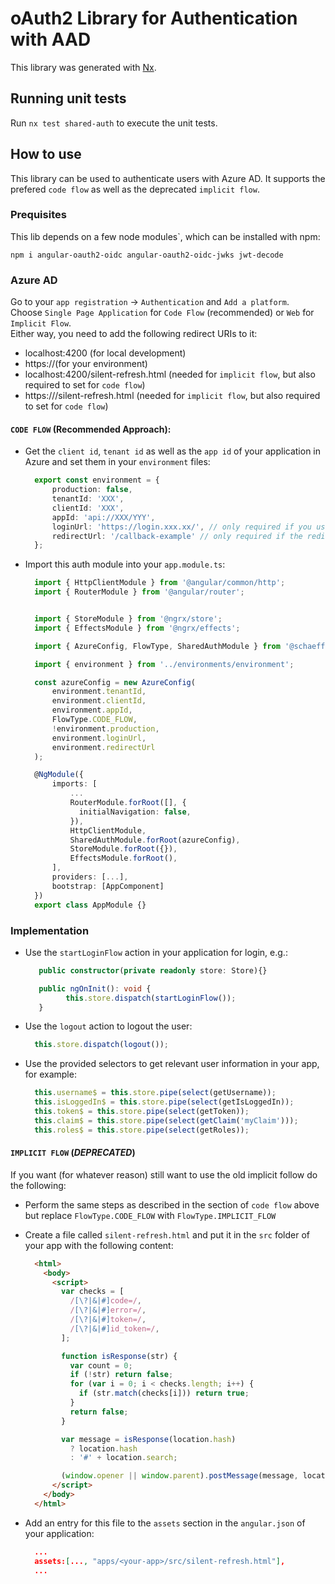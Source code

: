 # oAuth2 Library for Authentication with AAD

This library was generated with [Nx](https://nx.dev).

## Running unit tests

Run `nx test shared-auth` to execute the unit tests.

## How to use

This library can be used to authenticate users with Azure AD. It supports the prefered `code flow` as well as the deprecated `implicit flow`.


### Prequisites

This lib depends on a few node modules`, which can be installed with npm:

`npm i angular-oauth2-oidc angular-oauth2-oidc-jwks jwt-decode`

### Azure AD

Go to your `app registration` -> `Authentication` and `Add a platform`.  
Choose `Single Page Application` for `Code Flow` (recommended) or `Web` for `Implicit Flow`.  
Either way, you need to add the following redirect URIs to it:  
- localhost:4200 (for local development)
- https://<your-domain>(for your environment)
- localhost:4200/silent-refresh.html (needed for `implicit flow`, but also required to set for `code flow`)
- https://<your-domain>/silent-refresh.html (needed for `implicit flow`, but also required to set for `code flow`)

#### `CODE FLOW` (Recommended Approach):

- Get the `client id`, `tenant id` as well as the `app id` of your application in Azure and set them in your `environment` files:
  ```typescript
    export const environment = {
        production: false,
        tenantId: 'XXX',
        clientId: 'XXX',
        appId: 'api://XXX/YYY',
        loginUrl: 'https://login.xxx.xx/', // only required if you use another azure tenant
        redirectUrl: '/callback-example' // only required if the redirect url should not be root
    };

  ```
- Import this auth module into your `app.module.ts`:   
  ```typescript
    import { HttpClientModule } from '@angular/common/http';
    import { RouterModule } from '@angular/router';


    import { StoreModule } from '@ngrx/store';
    import { EffectsModule } from '@ngrx/effects';

    import { AzureConfig, FlowType, SharedAuthModule } from '@schaeffler/auth';

    import { environment } from '../environments/environment';

    const azureConfig = new AzureConfig(
        environment.tenantId,
        environment.clientId,
        environment.appId,
        FlowType.CODE_FLOW,
        !environment.production,
        environment.loginUrl,
        environment.redirectUrl
    );

    @NgModule({
        imports: [
            ...
            RouterModule.forRoot([], {
              initialNavigation: false,
            }),
            HttpClientModule,
            SharedAuthModule.forRoot(azureConfig),
            StoreModule.forRoot({}),
            EffectsModule.forRoot(),
        ],
        providers: [...],
        bootstrap: [AppComponent]
    })
    export class AppModule {}
  ```

### Implementation

* Use the `startLoginFlow` action in your application for login, e.g.:
   ```typescript
      public constructor(private readonly store: Store){}

      public ngOnInit(): void {
            this.store.dispatch(startLoginFlow());
      }
   ```
* Use the `logout` action to logout the user:
    ```typescript
      this.store.dispatch(logout());
    ```
* Use the provided selectors to get relevant user information in your app, for example:
    ```typescript
      this.username$ = this.store.pipe(select(getUsername));
      this.isLoggedIn$ = this.store.pipe(select(getIsLoggedIn));
      this.token$ = this.store.pipe(select(getToken));
      this.claim$ = this.store.pipe(select(getClaim('myClaim')));
      this.roles$ = this.store.pipe(select(getRoles));
    ```

#### `IMPLICIT FLOW` (*DEPRECATED*)

If you want (for whatever reason) still want to use the old implicit follow do the following:  

- Perform the same steps as described in the section of `code flow` above but replace `FlowType.CODE_FLOW` with `FlowType.IMPLICIT_FLOW`

- Create a file called `silent-refresh.html` and put it in the `src` folder of your app with the following content:
  ```html
    <html>
      <body>
        <script>
          var checks = [
            /[\?|&|#]code=/,
            /[\?|&|#]error=/,
            /[\?|&|#]token=/,
            /[\?|&|#]id_token=/,
          ];

          function isResponse(str) {
            var count = 0;
            if (!str) return false;
            for (var i = 0; i < checks.length; i++) {
              if (str.match(checks[i])) return true;
            }
            return false;
          }

          var message = isResponse(location.hash)
            ? location.hash
            : '#' + location.search;

          (window.opener || window.parent).postMessage(message, location.origin);
        </script>
      </body>
    </html>
  ```
- Add an entry for this file to the `assets` section in the `angular.json` of your application:
  ```json
    ...
    assets:[..., "apps/<your-app>/src/silent-refresh.html"],
    ...
  ```